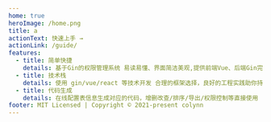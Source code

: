 ```yaml
---
home: true
heroImage: /home.png
title: a
actionText: 快速上手 →
actionLink: /guide/
features:
  - title: 简单快捷
    details: 基于Gin的权限管理系统 易读易懂、界面简洁美观,提供前端Vue、后端Gin完全分离的权限管理系统,5分钟既可以实现一个应用
  - title: 技术栈
    details: 使用 gin/vue/react 等技术开发 合理的框架选择，良好的工程实践助你持续产出高质量代码 基于Casbin的 RBAC 访问控制模型
  - title: 代码生成
    details: 在线配置表信息生成对应的代码，增删改查/排序/导出/权限控制等直接使用
footer: MIT Licensed | Copyright © 2021-present colynn
---
```

